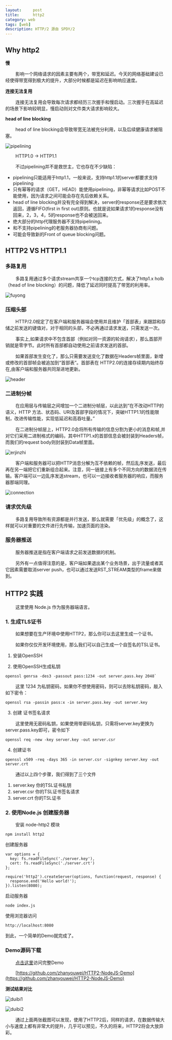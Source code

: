 ```yaml
---
layout:     post
title:      http2
category: web
tags: [web]
description: HTTP/2 源自 SPDY/2
---
```


## Why http2

**慢**

&nbsp;&nbsp;&nbsp;&nbsp;&nbsp;&nbsp;&nbsp;&nbsp;影响一个网络请求的因素主要有两个，带宽和延迟。今天的网络基础建设已经使得带宽得到极大的提升，大部分时候都是延迟在影响响应速度。

**连接无法复用**    

&nbsp;&nbsp;&nbsp;&nbsp;&nbsp;&nbsp;&nbsp;&nbsp;连接无法复用会导致每次请求都经历三次握手和慢启动。三次握手在高延迟的场景下影响较明显，慢启动则对文件类大请求影响较大。

**head of line blocking**

&nbsp;&nbsp;&nbsp;&nbsp;&nbsp;&nbsp;&nbsp;&nbsp;head of line blocking会导致带宽无法被充分利用，以及后续健康请求被阻塞。

![pipelining](/images/http2/pipeling.png)

&nbsp;&nbsp;&nbsp;&nbsp;&nbsp;&nbsp;&nbsp;&nbsp;HTTP1.0 -> HTTP1.1

&nbsp;&nbsp;&nbsp;&nbsp;&nbsp;&nbsp;&nbsp;&nbsp;不过pipelining并不是救世主，它也存在不少缺陷：

* pipelining只能适用于http1.1，一般来说，支持http1.1的server都要求支持pipelining
* 只有幂等的请求（GET，HEAD）能使用pipelining，非幂等请求比如POST不能使用，因为请求之间可能会存在先后依赖关系。
* head of line blocking并没有完全得到解决，server的response还是要求依次返回，遵循FIFO(first in first out)原则。也就是说如果请求1的response没有回来，2，3，4，5的response也不会被送回来。
* 绝大部分的http代理服务器不支持pipelining。
* 和不支持pipelining的老服务器协商有问题。
* 可能会导致新的Front of queue blocking问题。

## HTTP2 VS HTTP1.1

### 多路复用

&nbsp;&nbsp;&nbsp;&nbsp;&nbsp;&nbsp;&nbsp;&nbsp;多路复用通过多个请求stream共享一个tcp连接的方式，解决了http1.x holb（head of line blocking）的问题，降低了延迟同时提高了带宽的利用率。

![fuyong](/images/http2/fuyong.png)

### 压缩头部
&nbsp;&nbsp;&nbsp;&nbsp;&nbsp;&nbsp;&nbsp;&nbsp;HTTP/2.0规定了在客户端和服务器端会使用并且维护「首部表」来跟踪和存储之前发送的键值对，对于相同的头部，不必再通过请求发送，只需发送一次。

&nbsp;&nbsp;&nbsp;&nbsp;&nbsp;&nbsp;&nbsp;&nbsp;事实上,如果请求中不包含首部（例如对同一资源的轮询请求），那么首部开销就是零字节。此时所有首部都自动使用之前请求发送的首部。

&nbsp;&nbsp;&nbsp;&nbsp;&nbsp;&nbsp;&nbsp;&nbsp;如果首部发生变化了，那么只需要发送变化了数据在Headers帧里面，新增或修改的首部帧会被追加到“首部表”。首部表在 HTTP2.0的连接存续期内始终存在,由客户端和服务器共同渐进地更新。

![header](/images/http2/header.png)

### 二进制分帧

&nbsp;&nbsp;&nbsp;&nbsp;&nbsp;&nbsp;&nbsp;&nbsp;在应用层与传输层之间增加一个二进制分帧层，以此达到“在不改动HTTP的语义，HTTP 方法、状态码、URI及首部字段的情况下，突破HTTP1.1的性能限制，改进传输性能，实现低延迟和高吞吐量。”

&nbsp;&nbsp;&nbsp;&nbsp;&nbsp;&nbsp;&nbsp;&nbsp;在二进制分帧层上，HTTP2.0会将所有传输的信息分割为更小的消息和帧,并对它们采用二进制格式的编码，其中HTTP1.x的首部信息会被封装到Headers帧，而我们的request body则封装到Data帧里面。

![erjinzhi](/images/http2/erjinzhi.png)

&nbsp;&nbsp;&nbsp;&nbsp;&nbsp;&nbsp;&nbsp;&nbsp;客户端和服务器可以把HTTP消息分解为互不依赖的帧，然后乱序发送，最后再在另一端把它们重新组合起来。注意，同一链接上有多个不同方向的数据流在传输。客户端可以一边乱序发送stream，也可以一边接收者服务器的响应，而服务器那端同理。

![connection](/images/http2/connection.png)

### 请求优先级
&nbsp;&nbsp;&nbsp;&nbsp;&nbsp;&nbsp;&nbsp;&nbsp;多路复用导致所有资源都是并行发送，那么就需要「优先级」的概念了，这样就可以对重要的文件进行先传输，加速页面的渲染。

### 服务器推送
&nbsp;&nbsp;&nbsp;&nbsp;&nbsp;&nbsp;&nbsp;&nbsp;服务器推送是指在客户端请求之前发送数据的机制。

&nbsp;&nbsp;&nbsp;&nbsp;&nbsp;&nbsp;&nbsp;&nbsp;另外有一点值得注意的是，客户端如果退出某个业务场景，出于流量或者其它因素需要取消server push，也可以通过发送RST_STREAM类型的frame来做到。

## HTTP2 实践

&nbsp;&nbsp;&nbsp;&nbsp;&nbsp;&nbsp;&nbsp;&nbsp;这里使用 Node.js 作为服务器端语言。

### 1. 生成TLS证书

&nbsp;&nbsp;&nbsp;&nbsp;&nbsp;&nbsp;&nbsp;&nbsp;如果想要在生产环境中使用HTTP2，那么你可以去这里生成一个证书。

&nbsp;&nbsp;&nbsp;&nbsp;&nbsp;&nbsp;&nbsp;&nbsp;如果你仅仅开发环境使用，那么我们可以自己生成一个自签名的TSL证书。

1. 安装OpenSSH

2. 使用OpenSSH生成私钥

```
openssl genrsa -des3 -passout pass:1234 -out server.pass.key 2048`
```

&nbsp;&nbsp;&nbsp;&nbsp;&nbsp;&nbsp;&nbsp;&nbsp;这里 1234 为私钥密码，如果你不想使用密码，则可以去除私钥密码，敲入如下密令：

```
openssl rsa -passin pass:x -in server.pass.key -out server.key
```

3. 创建 证书签名请求

&nbsp;&nbsp;&nbsp;&nbsp;&nbsp;&nbsp;&nbsp;&nbsp;这里使用无密码私钥，如果使用带密码私钥，只需将server.key更换为server.pass.key即可，密令如下

```
openssl req -new -key server.key -out server.csr
```

4. 创建证书

```
openssl x509 -req -days 365 -in server.csr -signkey server.key -out server.crt
```

&nbsp;&nbsp;&nbsp;&nbsp;&nbsp;&nbsp;&nbsp;&nbsp;通过以上四个步骤，我们得到了三个文件

1. server.key 你的TSL证书私钥
2. server.csr 你的TSL证书签名请求
3. server.crt 你的TSL证书

### 2. 使用Node.js 创建服务器
&nbsp;&nbsp;&nbsp;&nbsp;&nbsp;&nbsp;&nbsp;&nbsp;安装 node-http2 模块

```
npm install http2
```

创建服务器

```
var options = {
  key: fs.readFileSync('./server.key'),
  cert: fs.readFileSync('./server.crt')
};

require('http2').createServer(options, function(request, response) {
  response.end('Hello world!');
}).listen(8080);
```

启动服务器

```
node index.js
```

使用浏览器访问

```
http://localhost:8080
```

到此，一个简单的Demo就完成了。

### Demo源码下载

&nbsp;&nbsp;&nbsp;&nbsp;&nbsp;&nbsp;&nbsp;&nbsp;[点击这里](https://github.com/zhanyouwei/HTTP2-NodeJS-Demo)访问完整Demo

&nbsp;&nbsp;&nbsp;&nbsp;&nbsp;&nbsp;&nbsp;&nbsp;[https://github.com/zhanyouwei/HTTP2-NodeJS-Demo](https://github.com/zhanyouwei/HTTP2-NodeJS-Demo)

**测试结果对比**

![duibi1](/image/http2/duibi1.png)

![duibi2](/image/http2/duibi2.png)

&nbsp;&nbsp;&nbsp;&nbsp;&nbsp;&nbsp;&nbsp;&nbsp;通过上面两张截图可以发现，使用了HTTP2后，同样的请求，在数据传输大小与速度上都有非常大的提升，几乎可以预见，不久的将来，HTTP2将会大放异彩。

